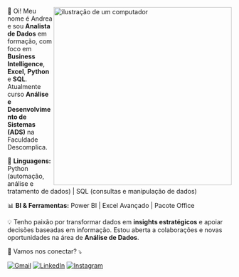 <img src="https://raw.githubusercontent.com/MicaelliMedeiros/micaellimedeiros/master/image/computer-illustration.png" 
     alt="ilustração de um computador" 
     min-width="400px" 
     max-width="400px" 
     width="400px" 
     align="right">

<p align="left"> 
  👋 Oi! Meu nome é Andrea e sou <strong>Analista de Dados</strong> em formação, com foco em <strong>Business Intelligence</strong>, <strong>Excel</strong>, <strong>Python</strong> e <strong>SQL</strong>.<br>
  Atualmente curso <strong>Análise e Desenvolvimento de Sistemas (ADS)</strong> na Faculdade Descomplica.  
</p>

<p align="left">
  🐍 <strong>Linguagens:</strong> Python (automação, análise e tratamento de dados) | SQL (consultas e manipulação de dados)  
</p>

<p align="left">
  📊 <strong>BI & Ferramentas:</strong> Power BI | Excel Avançado | Pacote Office  
</p>

<p align="left">
  💡 Tenho paixão por transformar dados em <strong>insights estratégicos</strong> e apoiar decisões baseadas em informação.  
  Estou aberta a colaborações e novas oportunidades na área de <strong>Análise de Dados</strong>.  
</p>

<p align="left">
  💌 Vamos nos conectar? ⤵️  
</p>

<p align="left">
  <a href="mailto:andreafurtunatops@gmail.com" title="Gmail">
  <img src="https://img.shields.io/badge/-Gmail-FF0000?style=flat-square&labelColor=FF0000&logo=gmail&logoColor=white&link=andreafurtunatops@gmail.com" alt="Gmail"/></a>
  
  <a href="https://www.linkedin.com/in/andrea-furtunato/]" title="LinkedIn">
  <img src="https://img.shields.io/badge/-Linkedin-0e76a8?style=flat-square&logo=Linkedin&logoColor=white&link=https://www.linkedin.com/in/andrea-furtunato/" alt="LinkedIn"/></a>
  
  <a href="https://www.instagram.com/deafurtunato_/" title="Instagram">
  <img src="https://img.shields.io/badge/-Instagram-DF0174?style=flat-square&labelColor=DF0174&logo=instagram&logoColor=white&link=https://www.instagram.com/deafurtunato_/" alt="Instagram"/></a>
</p>
